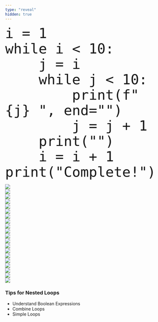 ```yaml
---
type: "reveal"
hidden: true
---
```


<section>
    <pre><code style="font-size: 45px; line-height: 50px" class="language-python stretch">i = 1
while i < 10:
    j = i
    while j < 10:
        print(f"{j} ", end="")
        j = j + 1
    print("")
    i = i + 1
print("Complete!")
</code></pre>
</section>

<section>
	<img class="stretch plain" src="/images/05/tutor11_1.png">
</section>

<section>
	<img class="stretch plain" src="/images/05/tutor11_2.png">
</section>

<section>
	<img class="stretch plain" src="/images/05/tutor11_3.png">
</section>

<section>
	<img class="stretch plain" src="/images/05/tutor11_4.png">
</section>

<section>
	<img class="stretch plain" src="/images/05/tutor11_5.png">
</section>

<section>
	<img class="stretch plain" src="/images/05/tutor11_6.png">
</section>

<section>
	<img class="stretch plain" src="/images/05/tutor11_7.png">
</section>

<section>
	<img class="stretch plain" src="/images/05/tutor11_8.png">
</section>

<section>
	<img class="stretch plain" src="/images/05/tutor11_9.png">
</section>

<section>
	<img class="stretch plain" src="/images/05/tutor11_10.png">
</section>

<section>
	<img class="stretch plain" src="/images/05/tutor11_32.png">
</section>

<section>
	<img class="stretch plain" src="/images/05/tutor11_34.png">
</section>

<section>
	<img class="stretch plain" src="/images/05/tutor11_35.png">
</section>

<section>
	<img class="stretch plain" src="/images/05/tutor11_36.png">
</section>

<section>
	<img class="stretch plain" src="/images/05/tutor11_37.png">
</section>

<section>
	<img class="stretch plain" src="/images/05/tutor11_39.png">
</section>

<section>
	<img class="stretch plain" src="/images/05/tutor11_61.png">
</section>

<section>
	<img class="stretch plain" src="/images/05/tutor11_63.png">
</section>

<section>
	<img class="stretch plain" src="/images/05/tutor11_183.png">
</section>

<section>
	<img class="stretch plain" src="/images/05/tutor11_184.png">
</section>

<section>
	<h3>Tips for Nested Loops</h3>
	<ul>
		<li>Understand Boolean Expressions</li>
		<li>Combine Loops</li>
		<li>Simple Loops</li>
	</ul>
</section>
